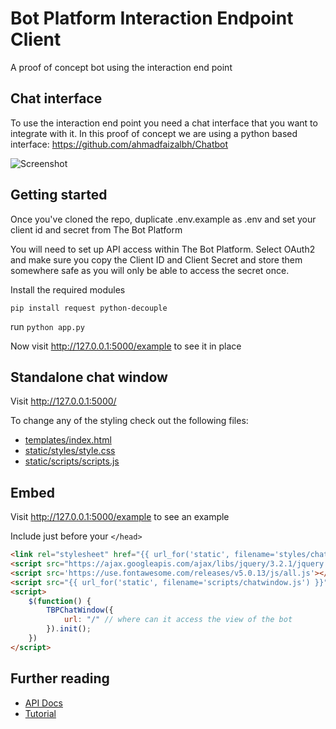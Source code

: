 # Bot Platform Interaction Endpoint Client
A proof of concept bot using the interaction end point

## Chat interface
To use the interaction end point you need a chat interface that you want to integrate with it. In this proof of concept we are using a python based interface: https://github.com/ahmadfaizalbh/Chatbot

![Screenshot](https://github.com/TheBotPlatform/POCInteractionEndpointPython/raw/main/static/img/screenshot.png)

## Getting started
Once you've cloned the repo, duplicate .env.example as .env and set your client id and secret from The Bot Platform

You will need to set up API access within The Bot Platform.  Select OAuth2 and make sure you copy the Client ID and Client Secret and store them somewhere safe as you will only be able to access the secret once. 

Install the required modules

`pip install request python-decouple`

run `python app.py`

Now visit http://127.0.0.1:5000/example to see it in place

## Standalone chat window

Visit http://127.0.0.1:5000/

To change any of the styling check out the following files:
- [templates/index.html](https://github.com/TheBotPlatform/POCInteractionEndpointPython/blob/main/templates/index.html)
- [static/styles/style.css](https://github.com/TheBotPlatform/POCInteractionEndpointPython/blob/main/static/styles/style.css)
- [static/scripts/scripts.js](https://github.com/TheBotPlatform/POCInteractionEndpointPython/blob/main/static/scripts/script.js)

## Embed

Visit http://127.0.0.1:5000/example to see an example

Include just before your `</head>`

```html
<link rel="stylesheet" href="{{ url_for('static', filename='styles/chatwindow.css') }}">
<script src="https://ajax.googleapis.com/ajax/libs/jquery/3.2.1/jquery.min.js"></script>
<script src='https://use.fontawesome.com/releases/v5.0.13/js/all.js'></script>
<script src="{{ url_for('static', filename='scripts/chatwindow.js') }}"></script>
<script>
    $(function() {
        TBPChatWindow({
            url: "/" // where can it access the view of the bot
        }).init();
    })
</script>
```


## Further reading
- [API Docs](https://drive.google.com/file/d/1XSo1WfToh3tsU4iSulaum64K_dvpudxx/view?usp=sharing)
- [Tutorial](https://docs.google.com/document/d/1XiUkf4Mbvk55ZbYmewLPsFoFcHiVFmLNQyaXyYskxi4/edit?usp=sharing)
